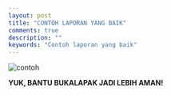 ```yaml
---
layout: post
title: "CONTOH LAPORAN YANG BAIK"
comments: true
description: ""
keywords: "Contoh laporan yang baik"
---
```


![contoh]({{site.baseurl}}/assets/images/reportexp.png)

**YUK, BANTU BUKALAPAK JADI LEBIH AMAN!**